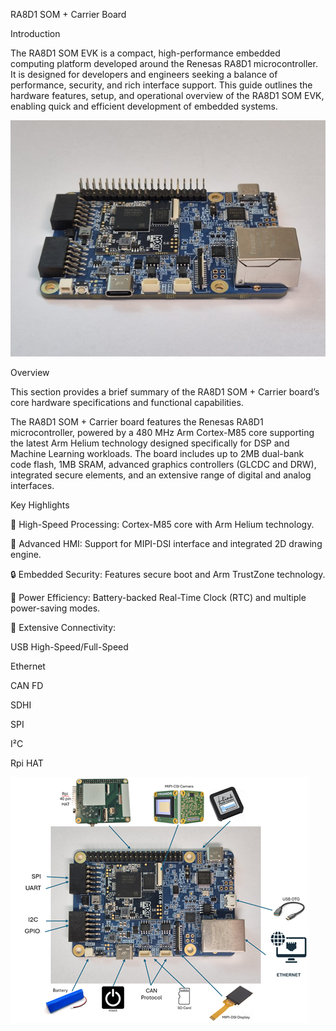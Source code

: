 RA8D1 SOM + Carrier Board

Introduction

The RA8D1 SOM EVK is a compact, high-performance embedded computing platform developed around the Renesas RA8D1 microcontroller. It is designed for developers and engineers seeking a balance of performance, security, and rich interface support. This guide outlines the hardware features, setup, and operational overview of the RA8D1 SOM EVK, enabling quick and efficient development of embedded systems.

![RA8D1 Board](images/RA8D1_EVK.jpg)

Overview

This section provides a brief summary of the RA8D1 SOM + Carrier board’s core hardware specifications and functional capabilities.

The RA8D1 SOM + Carrier board features the Renesas RA8D1 microcontroller, powered by a 480 MHz Arm Cortex-M85 core supporting the latest Arm Helium technology designed specifically for DSP and Machine Learning workloads. The board includes up to 2MB dual-bank code flash, 1MB SRAM, advanced graphics controllers (GLCDC and DRW), integrated secure elements, and an extensive range of digital and analog interfaces.

Key Highlights

🚀 High-Speed Processing: Cortex-M85 core with Arm Helium technology.

🎨 Advanced HMI: Support for MIPI-DSI interface and integrated 2D drawing engine.

🔒 Embedded Security: Features secure boot and Arm TrustZone technology.

🔋 Power Efficiency: Battery-backed Real-Time Clock (RTC) and multiple power-saving modes.

📡 Extensive Connectivity:

USB High-Speed/Full-Speed

Ethernet

CAN FD

SDHI

SPI

I²C

Rpi HAT

![RA8D1 Connectivity](images/RA8D1_EVK_overview.jpg)